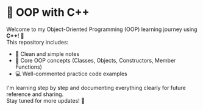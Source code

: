 # 📘 OOP with C++

Welcome to my Object-Oriented Programming (OOP) learning journey using **C++**! 🚀  
This repository includes:

- 📄 Clean and simple notes  
- 🧠 Core OOP concepts (Classes, Objects, Constructors, Member Functions)  
- 💻 Well-commented practice code examples

I'm learning step by step and documenting everything clearly for future reference and sharing.  
Stay tuned for more updates! 🌟
